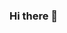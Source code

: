 ### Hi there 👋

<!--
**BasakUlker/BasakUlker** is a ✨ _special_ ✨ repository because its `README.md` (this file) appears on your GitHub profile.


- 🔭 I’m currently working my projects for education.
- 🌱 I’m currently learning Python Development.
- 💬 Ask me about Python.
- 📫 How to reach me: basakulker2@gmail.com

